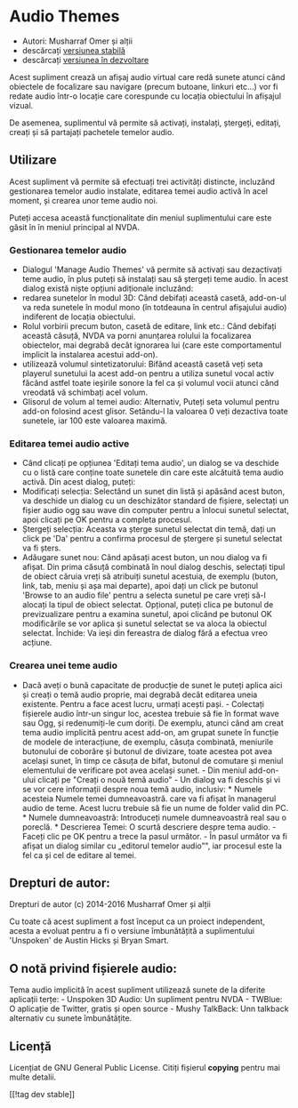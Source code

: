 # Audio Themes #

*   Autori: Musharraf Omer și alții
*   descărcați [versiunea stabilă][1]
*   descărcați [versiunea în dezvoltare][2]

Acest supliment crează un afișaj audio virtual care redă sunete atunci când
obiectele de focalizare sau navigare (precum butoane, linkuri etc...) vor fi
redate  audio într-o locație care corespunde cu locația obiectului în
afișajul vizual.

De asemenea, suplimentul vă permite să activați, instalați, ștergeți,
editați, creați și să partajați pachetele temelor audio.

## Utilizare

Acest supliment vă permite să efectuați trei activități distincte, incluzând
gestionarea temelor audio instalate, editarea temei audio activă în acel
moment, și crearea unor teme audio noi.

Puteți accesa această funcționalitate din meniul suplimentului care este
găsit în în meniul principal al NVDA.

### Gestionarea temelor audio

- Dialogul 'Manage Audio Themes'  vă permite să activați sau dezactivați
  teme audio, în plus puteți să instalați sau să ștergeți teme audio.
În acest dialog există niște opțiuni adiționale incluzând:
 - redarea sunetelor în modul 3D: Când debifați această casetă, add-on-ul va reda sunetele în modul mono (în totdeauna în centrul afișajului audio) indiferent de locația obiectului.
 - Rolul vorbirii precum buton, casetă de editare, link etc.: Când debifați această căsuță, NVDA va porni anunțarea rolului la focalizarea obiectelor, mai degrabă decât ignorarea lui (care este comportamentul implicit la instalarea acestui add-on).
 - utilizează volumul sintetizatorului: Bifând această casetă veți seta playerul sunetului la acest add-on pentru a utiliza sunetul vocal activ făcând astfel toate ieșirile sonore la fel ca și volumul vocii atunci când vreodată vă schimbați acel volum.
 - Glisorul de volum al temei audio: Alternativ, Puteți seta volumul pentru add-on folosind acest glisor. Setându-l la valoarea 0 veți dezactiva toate sunetele, iar 100 este valoarea maximă.

### Editarea temei audio active

- Când clicați pe opțiunea 'Editați tema audio', un dialog se va deschide cu
  o listă care conține toate sunetele din care este alcătuită tema audio
  activă. Din acest dialog, puteți:
- Modificați selecția: Selectând un sunet din listă și apăsând acest buton,
  va deschide un dialog cu un deschizător standard de fișiere, selectați un
  fișier audio ogg sau wave din computer pentru a înlocui sunetul selectat,
  apoi clicați pe OK pentru a completa procesul. 
- Ștergeți selecția: Aceasta va șterge sunetul selectat din temă, dați un
  click pe 'Da' pentru a confirma procesul de ștergere și sunetul selectat
  va fi șters.
- Adăugare sunet nou: Când apăsați acest buton, un nou dialog va fi afișat. Din prima căsuță combinată în noul dialog deschis, selectați tipul de obiect căruia vreți să atribuiți sunetul acestuia, de exemplu (buton, link, tab, meniu și așa mai departe), apoi dați un click pe butonul 'Browse to an audio file' pentru a selecta sunetul pe care vreți să-l alocați la tipul de obiect selectat. Opțional, puteți clica pe butonul de previzualizare pentru a examina sunetul, apoi clicând pe butonul OK modificările se vor aplica și sunetul selectat se va aloca la obiectul selectat.
Închide: Va ieși din fereastra de dialog fără a efectua vreo acțiune.

### Crearea unei teme  audio

- Dacă aveți o bună capacitate de producție de sunet le puteți aplica aici
și   creați o temă audio proprie, mai degrabă decât editarea uneia
existente. Pentru a face acest lucru, urmați acești pași. - Colectați
fișierele audio într-un singur loc, acestea trebuie să fie în format wave
sau Ogg, și redenumiți-le cum doriți. De exemplu, atunci când am creat tema
audio implicită pentru acest add-on, am grupat sunete în funcție de modele
de interacțiune, de exemplu, căsuța combinată, meniurile butonului de
coborâre și butonul de divizare, toate acestea pot avea același sunet, în
timp ce căsuța de bifat, butonul de comutare și meniul elementului de
verificare pot avea același sunet. - Din meniul add-on-ului clicați pe
"Creați o nouă temă audio" - Un dialog va fi deschis și vi se vor cere
informații despre noua temă audio, inclusiv: * Numele acesteia Numele temei
dumneavoastră. care va fi afișat în managerul audio de teme. Acest lucru
trebuie să fie un nume de folder  valid din PC. * Numele dumneavoastră:
Introduceți numele dumneavoastră real sau o poreclă. * Descrierea Temei: O
scurtă descriere despre tema audio. - Faceți clic pe OK pentru a trece la
pasul următor. - În pasul următor va fi afișat un dialog similar cu
„editorul temelor audio”", iar procesul este la fel ca și cel de editare al
temei.

## Drepturi de autor:

Drepturi de autor (c) 2014-2016 Musharraf Omer și alții

Cu toate că acest supliment a fost început ca un proiect independent, acesta
a evoluat pentru a fi o versiune îmbunătățită a suplimentului 'Unspoken' de
Austin Hicks și Bryan Smart. 

## O notă privind fișierele audio:

Tema audio implicită în acest supliment utilizează sunete de la diferite
aplicații terțe: - Unspoken 3D Audio: Un supliment pentru NVDA - TWBlue: O
aplicație de Twitter, gratis și open source - Mushy TalkBack: Unn talkback
alternativ cu sunete îmbunătățite.

## Licență
Licențiat de GNU General Public License. Citiți fișierul **copying** pentru
mai multe detalii.

[[!tag dev stable]]

[1]: https://addons.nvda-project.org/files/get.php?file=ath

[2]: https://addons.nvda-project.org/files/get.php?file=ath-dev
